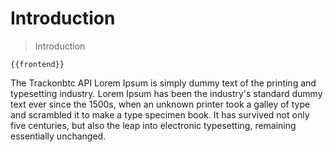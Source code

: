 <div id="content_introduction" class="showcontent">
            <div name="introduction" data-unique="introduction"></div>
            <h1 id="introduction" class="section-header">Introduction</h1>
            <blockquote>
              Introduction
            </blockquote>
            <pre class="highlight plaintext"><code>{{frontend}}</code></pre>
            <p>The Trackonbtc API Lorem Ipsum is simply dummy text of the printing and typesetting industry. Lorem Ipsum has been the industry's standard dummy text ever since the 1500s, when an unknown printer took a galley of type and scrambled it to make a type specimen book. It has survived not only five centuries, but also the leap into electronic typesetting, remaining essentially unchanged. 
            </p>
          </div>
